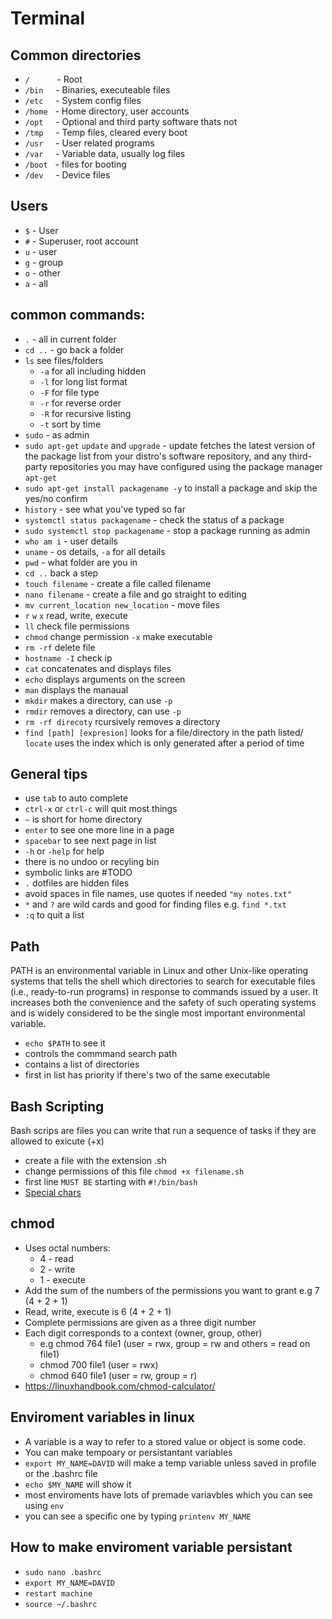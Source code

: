 # Terminal

## Common directories
- `/` &nbsp;&nbsp;&nbsp;&nbsp;&nbsp;&nbsp;&nbsp;&nbsp;&nbsp;&nbsp;- Root  
- `/bin` &nbsp;&nbsp;&nbsp;&nbsp;- Binaries, executeable files
- `/etc` &nbsp;&nbsp;&nbsp;&nbsp;- System config files
- `/home` &nbsp;&nbsp;- Home directory, user accounts
- `/opt` &nbsp;&nbsp;&nbsp;&nbsp;- Optional and third party software thats not
- `/tmp` &nbsp;&nbsp;&nbsp;&nbsp;- Temp files, cleared every boot
- `/usr` &nbsp;&nbsp;&nbsp;&nbsp;- User related programs
- `/var` &nbsp;&nbsp;&nbsp;&nbsp;- Variable data, usually log files
- `/boot` &nbsp;&nbsp;- files for booting
- `/dev` &nbsp;&nbsp;&nbsp;&nbsp;- Device files

## Users
- `$` - User
- `#` - Superuser, root account
- `u` - user
- `g` - group
- `o` - other
- `a` - all

## common commands:
- `.` - all in current folder
- `cd ..` - go back a folder
- `ls` see files/folders
    - `-a` for all including hidden
    - `-l` for long list format
    - `-F` for file type
    - `-r` for reverse order
    - `-R` for recursive listing
    - `-t` sort by time
- `sudo` - as admin
- `sudo apt-get` `update` and `upgrade` - update fetches the latest version of the package list from your distro's software repository, and any third-party repositories you may have configured using the package manager `apt-get`
- `sudo apt-get install packagename -y` to install a package and skip the yes/no confirm
- `history` - see what you've typed so far
- `systemctl status packagename` - check the status of a package 
- `sudo systemctl stop packagename` - stop a package running as admin
- `who am i` - user details
- `uname` - os details, `-a` for all details
- `pwd` -  what folder are you in
- `cd ..` back a step
- `touch filename` - create a file called filename
- `nano filename` - create a file and go straight to editing
- `mv current_location new_location` - move files 
- `r` `w` `x` read, write, execute
- `ll` check file permissions
- `chmod` change permission `-x` make executable
- `rm -rf` delete file
- `hostname -I` check ip
- `cat` concatenates and displays files
- `echo` displays arguments on the screen
- `man` displays the manaual
- `mkdir` makes a directory, can use `-p`
- `rmdir` removes a directory, can use `-p`
- `rm -rf direcoty` rcursively removes a directory
- `find [path] [expresion]` looks for a file/directory in the path listed/ `locate` uses the index which is only generated after a period of time


## General tips
- use `tab` to auto complete
- `ctrl-x` or `ctrl-c` will quit most things
- `~` is short for home directory
- `enter` to see one more line in a page
- `spacebar` to see next page in list
- `-h` or `-help` for help
- there is no undoo or recyling bin
- symbolic links are #TODO
- `.` dotfiles are hidden files
- avoid spaces in file names, use quotes if needed `"my notes.txt"`
- `*` and `?` are wild cards and good for finding files e.g. `find *.txt`
- `:q` to quit a list


## Path
PATH is an environmental variable in Linux and other Unix-like operating systems that tells the shell which directories to search for executable files (i.e., ready-to-run programs) in response to commands issued by a user. It increases both the convenience and the safety of such operating systems and is widely considered to be the single most important environmental variable. 
- `echo $PATH` to see it
- controls the commmand search path
- contains a list of directories
- first in list has priority if there's two of the same executable 


## Bash Scripting  
Bash scrips are files you can write that run a sequence of tasks if they are allowed to exicute (+x)
- create a file with the extension .sh
- change permissions of this file `chmod +x filename.sh`
- first line `MUST BE` starting with `#!/bin/bash`
- [Special chars](howtogeek.com/439199/15-special-characters-you-need-to-know-for-bash/)

## chmod
- Uses octal numbers:
    - 4 - read
    - 2 - write
    - 1 - execute
- Add the sum of the numbers of the permissions you want to grant e.g 7 (4 + 2 + 1)
- Read, write, execute is 6 (4 + 2 + 1)
- Complete permissions are given as a three digit number
- Each digit corresponds to a context (owner, group, other)
    - e.g chmod 764 file1 (user = rwx, group = rw and others = read on file1)
    - chmod 700 file1 (user = rwx)
    - chmod 640 file1 (user = rw, group = r)
- https://linuxhandbook.com/chmod-calculator/

## Enviroment variables in linux
- A variable is a way to refer to a stored value or object is some code.
- You can make tempoary or persistantant variables
- `export MY_NAME=DAVID` will make a temp variable unless saved in profile or the .bashrc file
- `echo $MY_NAME` will show it
- most enviroments have lots of premade variavbles which you can see using `env`
- you can see a specific one by typing `printenv MY_NAME`


## How to make enviroment variable persistant
- `sudo nano .bashrc`
- `export MY_NAME=DAVID`
- `restart machine`
- `source ~/.bashrc`
